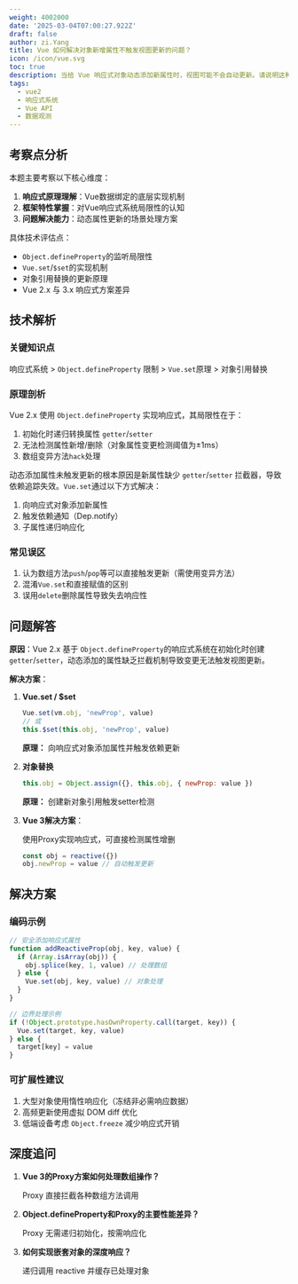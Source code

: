 ```yaml
---
weight: 4002000
date: '2025-03-04T07:00:27.922Z'
draft: false
author: zi.Yang
title: Vue 如何解决对象新增属性不触发视图更新的问题？
icon: /icon/vue.svg
toc: true
description: 当给 Vue 响应式对象动态添加新属性时，视图可能不会自动更新。请说明这种情况的原因，并列举 Vue 提供的解决方案及其实现原理。
tags:
  - vue2
  - 响应式系统
  - Vue API
  - 数据观测
---
```


## 考察点分析

本题主要考察以下核心维度：

1. **响应式原理理解**：Vue数据绑定的底层实现机制
2. **框架特性掌握**：对Vue响应式系统局限性的认知
3. **问题解决能力**：动态属性更新的场景处理方案

具体技术评估点：

- `Object.defineProperty`的监听局限性
- `Vue.set`/`$set`的实现机制
- 对象引用替换的更新原理
- Vue 2.x 与 3.x 响应式方案差异

## 技术解析

### 关键知识点

响应式系统 > `Object.defineProperty` 限制 > `Vue.set`原理 > 对象引用替换

### 原理剖析

Vue 2.x 使用 `Object.defineProperty` 实现响应式，其局限性在于：

1. 初始化时递归转换属性 `getter`/`setter`
2. 无法检测属性新增/删除（对象属性变更检测阈值为±1ms）
3. 数组变异方法`hack`处理

动态添加属性未触发更新的根本原因是新属性缺少 `getter`/`setter` 拦截器，导致依赖追踪失效。`Vue.set`通过以下方式解决：

1. 向响应式对象添加新属性
2. 触发依赖通知（Dep.notify）
3. 子属性递归响应化

### 常见误区

1. 认为数组方法`push`/`pop`等可以直接触发更新（需使用变异方法）
2. 混淆`Vue.set`和直接赋值的区别
3. 误用`delete`删除属性导致失去响应性

## 问题解答

**原因**：Vue 2.x 基于 `Object.defineProperty`的响应式系统在初始化时创建`getter`/`setter`，动态添加的属性缺乏拦截机制导致变更无法触发视图更新。

**解决方案**：

1. **Vue.set / $set**

    ```javascript
    Vue.set(vm.obj, 'newProp', value)
    // 或
    this.$set(this.obj, 'newProp', value)
    ```

    **原理：** 向响应式对象添加属性并触发依赖更新

2. **对象替换**

    ```javascript
    this.obj = Object.assign({}, this.obj, { newProp: value })
    ```

    **原理：** 创建新对象引用触发setter检测

3. **Vue 3解决方案**：

    使用Proxy实现响应式，可直接检测属性增删

    ```javascript
    const obj = reactive({})
    obj.newProp = value // 自动触发更新
    ```

## 解决方案

### 编码示例

```javascript
// 安全添加响应式属性
function addReactiveProp(obj, key, value) {
  if (Array.isArray(obj)) {
    obj.splice(key, 1, value) // 处理数组
  } else {
    Vue.set(obj, key, value) // 对象处理
  }
}

// 边界处理示例
if (!Object.prototype.hasOwnProperty.call(target, key)) {
  Vue.set(target, key, value)
} else {
  target[key] = value
}
```

### 可扩展性建议

1. 大型对象使用惰性响应化（冻结非必需响应数据）
2. 高频更新使用虚拟 DOM diff 优化
3. 低端设备考虑 `Object.freeze` 减少响应式开销

## 深度追问

1. **Vue 3的Proxy方案如何处理数组操作？**

   Proxy 直接拦截各种数组方法调用

2. **Object.defineProperty和Proxy的主要性能差异？**

   Proxy 无需递归初始化，按需响应化

3. **如何实现嵌套对象的深度响应？**

   递归调用 reactive 并缓存已处理对象
